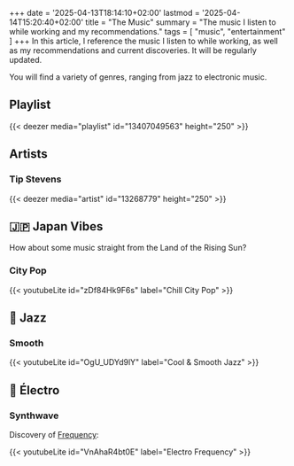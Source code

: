 +++
date = '2025-04-13T18:14:10+02:00'
lastmod = '2025-04-14T15:20:40+02:00'
title = "The Music"
summary = "The music I listen to while working and my recommendations."
tags = [ "music", "entertainment" ]
+++
In this article, I reference the music I listen to while working, as well as my recommendations and current discoveries. It will be regularly updated.

You will find a variety of genres, ranging from jazz to electronic music.

## Playlist 

{{< deezer media="playlist" id="13407049563" height="250" >}}

## Artists 

### Tip Stevens

{{< deezer media="artist" id="13268779" height="250" >}}

## :jp: Japan Vibes

How about some music straight from the Land of the Rising Sun?

### City Pop

{{< youtubeLite id="zDf84Hk9F6s" label="Chill City Pop" >}}

## :saxophone: Jazz

### Smooth

{{< youtubeLite id="OgU_UDYd9lY" label="Cool & Smooth Jazz" >}}

## :musical_keyboard: Électro

### Synthwave

Discovery of [Frequency](https://www.youtube.com/@Frequency2024/videos):

{{< youtubeLite id="VnAhaR4bt0E" label="Electro Frequency" >}}

